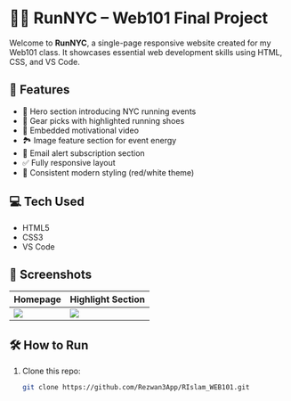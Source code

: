 # 🏃‍♂️ RunNYC – Web101 Final Project

Welcome to **RunNYC**, a single-page responsive website created for my Web101 class. It showcases essential web development skills using HTML, CSS, and VS Code.

## 🌟 Features

- 🏁 Hero section introducing NYC running events
- 👟 Gear picks with highlighted running shoes
- 🎥 Embedded motivational video
- 🏞️ Image feature section for event energy
- 📨 Email alert subscription section
- ✅ Fully responsive layout
- 🎨 Consistent modern styling (red/white theme)

## 💻 Tech Used

- HTML5
- CSS3
- VS Code

## 📸 Screenshots

| Homepage                      | Highlight Section               |
|------------------------------|----------------------------------|
| ![](./screenshots/home.png)  | ![](./screenshots/highlight.png) |

## 🛠️ How to Run

1. Clone this repo:
   ```bash
   git clone https://github.com/Rezwan3App/RIslam_WEB101.git
